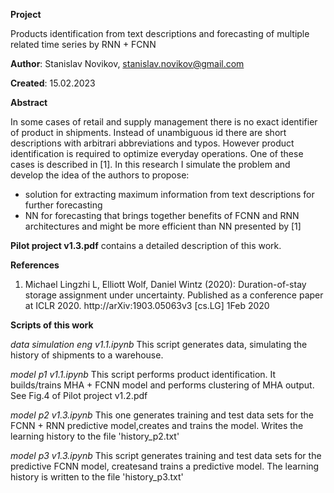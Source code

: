 **Project**

Products identification from text descriptions and forecasting of multiple related time series by RNN + FCNN

**Author**: Stanislav Novikov, stanislav.novikov@gmail.com

**Created**: 15.02.2023

**Abstract**

In some cases of retail and supply management there is no exact identifier of product in
shipments. Instead of unambiguous id there are short descriptions with arbitrari
abbreviations and typos. However product identification is required to optimize everyday
operations. One of these cases is described in [1]. In this research I simulate the problem
and develop the idea of the authors to propose:
- solution for extracting maximum information from text descriptions for further forecasting
- NN for forecasting that brings together benefits of FCNN and RNN architectures and might
be more efficient than NN presented by [1]
 
**Pilot project v1.3.pdf** contains a detailed description of this work.

**References**
1. Michael Lingzhi L, Elliott Wolf, Daniel Wintz (2020): Duration-of-stay storage assignment
under uncertainty. Published as a conference paper at ICLR 2020. http://arXiv:1903.05063v3
[cs.LG] 1Feb 2020

**Scripts of this work**

*data simulation eng v1.1.ipynb* This script generates data, simulating the history of shipments to a warehouse.

*model p1 v1.1.ipynb* This script performs product identification. It builds/trains MHA + FCNN model and performs clustering of MHA output. See
Fig.4 of Pilot project v1.2.pdf

*model p2 v1.3.ipynb* This one generates training and test data sets for the FCNN + RNN predictive model,creates and trains the model. Writes the
learning history to the file 'history_p2.txt'

*model p3 v1.3.ipynb* This script generates training and test data sets for the predictive FCNN model, createsand trains a predictive model. The learning
history is written to the file 'history_p3.txt'
